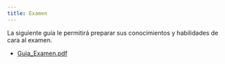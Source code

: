 ```yaml
---
title: Examen
---
```


La siguiente guía le permitirá preparar sus conocimientos y habilidades de cara al examen.


* [Guia_Examen.pdf](/others/guia_examen.pdf)
